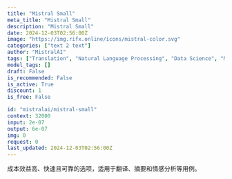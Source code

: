 ```yaml
---
title: "Mistral Small"
meta_title: "Mistral Small"
description: "Mistral Small"
date: 2024-12-03T02:56:00Z
image: "https://img.rifx.online/icons/mistral-color.svg"
categories: ["text 2 text"]
author: "MistralAI"
tags: ["Translation", "Natural Language Processing", "Data Science", "Machine Learning", "Chatbots"]
model_tags: []
draft: False
is_recommended: False
is_active: True
discount: 1
is_free: False

id: "mistralai/mistral-small"
context: 32000
input: 2e-07
output: 6e-07
img: 0
request: 0
last_updated: 2024-12-03T02:56:00Z
---
```


成本效益高、快速且可靠的选项，适用于翻译、摘要和情感分析等用例。

